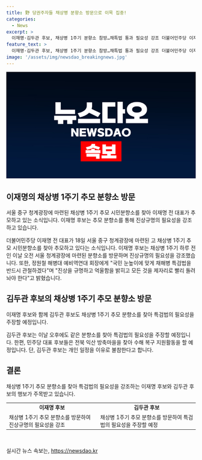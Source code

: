 ```yaml
---
title: 野 당권주자들 채상병 분향소 방문으로 이목 집중!
categories:
  - News
excerpt: >
  이재명·김두관 후보, 채상병 1주기 분향소 참방…채특법 통과 필요성 강조 더불어민주당 이재명 전 대표와 김두관 후보가 고 채상병 1주기 추모 분향소를 찾았다. 이들은 채특법 통과 필요성을 강조하며 진상규명을 촉구했고, 국가 책임의 성역 없는 진상규명을 약속했다. 김 후보는 이날 오후 같은 분향소를 방문해 특검법 필요성을 강조할 예정이다.
feature_text: >
  이재명·김두관 후보, 채상병 1주기 분향소 참방…채특법 통과 필요성 강조 더불어민주당 이재명 전 대표와 김두관 후보가 고 채상병 1주기 추모 분향소를 찾았다. 이들은 채특법 통과 필요성을 강조하며 진상규명을 촉구했고, 국가 책임의 성역 없는 진상규명을 약속했다. 김 후보는 이날 오후 같은 분향소를 방문해 특검법 필요성을 강조할 예정이다.
image: '/assets/img/newsdao_breakingnews.jpg'
---
```


<p><img src="/assets/img/newsdao_breakingnews.jpg" alt="bookingtag 속보" /></p>

<h2 data-ke-size="size26">이재명의 채상병 1주기 추모 분향소 방문</h2>

<p>서울 중구 청계광장에 마련된 채상병 1주기 추모 시민분향소를 찾아 이재명 전 대표가 추모하고 있는 소식입니다. 이재명 후보는 추모 분향소를 통해 진상규명의 필요성을 강조하고 있습니다.</p>

<p data-ke-size="size16">더불어민주당 이재명 전 대표가 18일 서울 중구 청계광장에 마련된 고 채상병 1주기 추모 시민분향소를 찾아 추모하고 있다는 소식입니다. 이재명 후보는 채상병 1주기 하루 전인 이날 오전 서울 청계광장에 마련된 분향소를 방문하며 진상규명의 필요성을 강조했습니다. 또한, 정원철 해병대 예비역연대 회장에게 "국민 눈높이에 맞게 채해병 특검법을 반드시 관철하겠다"며 "진상을 규명하고 억울함을 밝히고 모든 것을 제자리로 빨리 돌려놔야 한다"고 밝혔습니다.</p>

<h2 data-ke-size="size26">김두관 후보의 채상병 1주기 추모 분향소 방문</h2>

<p>이재명 후보와 함께 김두관 후보도 채상병 1주기 추모 분향소를 찾아 특검법의 필요성을 주장할 예정입니다.</p>

<p data-ke-size="size16">김두관 후보는 이날 오후에도 같은 분향소를 찾아 특검법의 필요성을 주장할 예정입니다. 한편, 민주당 대표 후보들은 전북 익산 방축마을을 찾아 수해 복구 지원활동을 할 예정입니다. 단, 김두관 후보는 개인 일정을 이유로 불참한다고 합니다.</p>

<h2 data-ke-size="size26">결론</h2>

<p>채상병 1주기 추모 분향소를 찾아 특검법의 필요성을 강조하는 이재명 후보와 김두관 후보의 행보가 주목받고 있습니다.</p>

<table>
    <tbody>
        <tr>
            <td style="text-align: center; height: 17px;"><b>이재명 후보</b></td>
            <td style="text-align: center; height: 17px;"><b>김두관 후보</b></td>
        </tr>
        <tr>
            <td>채상병 1주기 추모 분향소를 방문하여 진상규명의 필요성을 강조</td>
            <td>채상병 1주기 추모 분향소를 방문하여 특검법의 필요성을 주장할 예정</td>
        </tr>
    </tbody>
</table>

<p data-ke-size="size16">&nbsp;</p>
실시간 뉴스 속보는, <a href="https://newsdao.kr" rel="dofollow">https://newsdao.kr</a>


